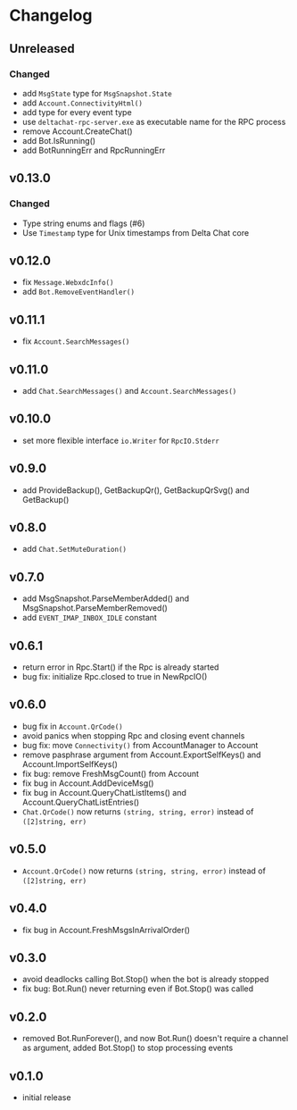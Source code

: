 # Changelog

## Unreleased

### Changed

- add `MsgState` type for `MsgSnapshot.State`
- add `Account.ConnectivityHtml()`
- add type for every event type
- use `deltachat-rpc-server.exe` as executable name for the RPC process
- remove Account.CreateChat()
- add Bot.IsRunning()
- add BotRunningErr and RpcRunningErr

## v0.13.0

### Changed

- Type string enums and flags (#6)
- Use `Timestamp` type for Unix timestamps from Delta Chat core

## v0.12.0

- fix `Message.WebxdcInfo()`
- add `Bot.RemoveEventHandler()`

## v0.11.1

- fix `Account.SearchMessages()`

## v0.11.0

- add `Chat.SearchMessages()` and `Account.SearchMessages()`

## v0.10.0

- set more flexible interface `io.Writer` for `RpcIO.Stderr`

## v0.9.0

- add ProvideBackup(), GetBackupQr(), GetBackupQrSvg() and GetBackup()

## v0.8.0

- add `Chat.SetMuteDuration()`

## v0.7.0

- add MsgSnapshot.ParseMemberAdded() and MsgSnapshot.ParseMemberRemoved()
- add `EVENT_IMAP_INBOX_IDLE` constant

## v0.6.1

- return error in Rpc.Start() if the Rpc is already started
- bug fix: initialize Rpc.closed to true in NewRpcIO()

## v0.6.0

- bug fix in `Account.QrCode()`
- avoid panics when stopping Rpc and closing event channels
- bug fix: move `Connectivity()` from AccountManager to Account
- remove pasphrase argument from Account.ExportSelfKeys() and Account.ImportSelfKeys()
- fix bug: remove FreshMsgCount() from Account
- fix bug in Account.AddDeviceMsg()
- fix bug in Account.QueryChatListItems() and Account.QueryChatListEntries()
- `Chat.QrCode()` now returns `(string, string, error)` instead of `([2]string, err)`

## v0.5.0

- `Account.QrCode()` now returns `(string, string, error)` instead of `([2]string, err)`

## v0.4.0

- fix bug in Account.FreshMsgsInArrivalOrder()

## v0.3.0

- avoid deadlocks calling Bot.Stop() when the bot is already stopped
- fix bug: Bot.Run() never returning even if Bot.Stop() was called

## v0.2.0

- removed Bot.RunForever(), and now Bot.Run() doesn't require a channel as argument, added Bot.Stop()
  to stop processing events

## v0.1.0

- initial release
